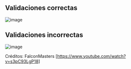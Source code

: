 ## Validaciones correctas
![image](https://github.com/user-attachments/assets/e6932689-d515-43d5-b288-e6d45bb29089)

## Validaciones incorrectas
![image](https://github.com/user-attachments/assets/d9cf8289-ef76-4da3-b2ea-26d3f9feab50)

Créditos: FalconMasters [https://www.youtube.com/watch?v=s3pC93LgP18]

